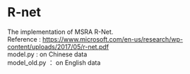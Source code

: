 # R-net
The implementation of MSRA R-Net.    
Reference : https://www.microsoft.com/en-us/research/wp-content/uploads/2017/05/r-net.pdf    
model.py : on Chinese data                                                 
model_old.py ： on English data

